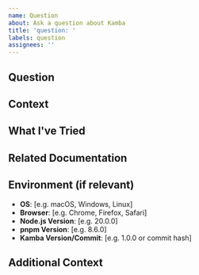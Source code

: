 ```yaml
---
name: Question
about: Ask a question about Kamba
title: 'question: '
labels: question
assignees: ''
---
```


## Question
<!-- A clear and concise description of your question -->

## Context
<!-- Provide context for your question (what are you trying to achieve?) -->

## What I've Tried
<!-- Describe what you've already tried to solve your problem or understand the concept -->

## Related Documentation
<!-- Links to documentation you've already consulted -->

## Environment (if relevant)
<!-- Please complete the relevant information -->
- **OS**: [e.g. macOS, Windows, Linux]
- **Browser**: [e.g. Chrome, Firefox, Safari]
- **Node.js Version**: [e.g. 20.0.0]
- **pnpm Version**: [e.g. 8.6.0]
- **Kamba Version/Commit**: [e.g. 1.0.0 or commit hash]

## Additional Context
<!-- Add any other context or screenshots about your question here -->

